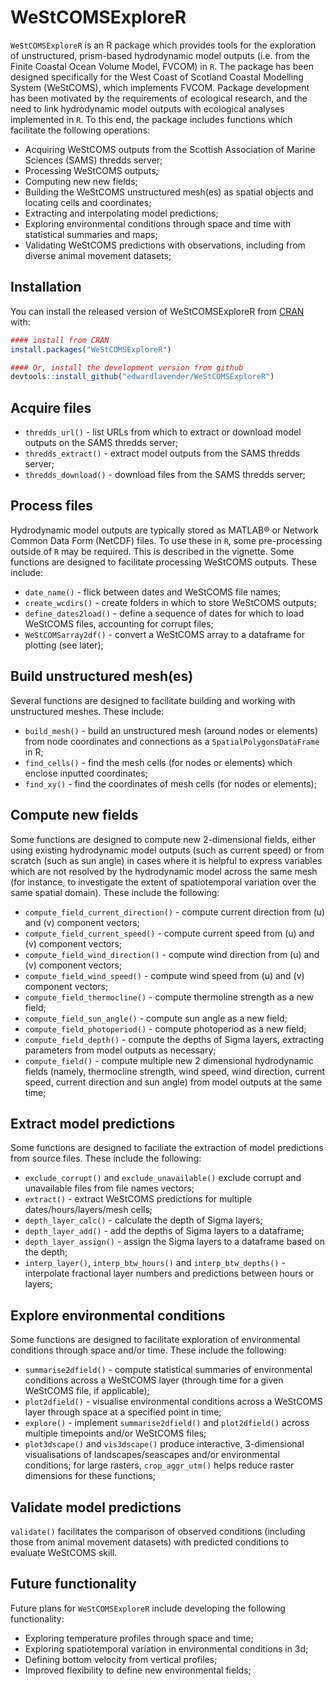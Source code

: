 
<!-- README.md is generated from README.Rmd. Please edit that file -->

# WeStCOMSExploreR

<!-- badges: start -->

<!-- badges: end -->

`WeStCOMSExploreR` is an R package which provides tools for the
exploration of unstructured, prism-based hydrodynamic model outputs
(i.e. from the Finite Coastal Ocean Volume Model, FVCOM) in `R`. The
package has been designed specifically for the West Coast of Scotland
Coastal Modelling System (WeStCOMS), which implements FVCOM. Package
development has been motivated by the requirements of ecological
research, and the need to link hydrodynamic model outputs with
ecological analyses implemented in `R`. To this end, the package
includes functions which facilitate the following operations:

  - Acquiring WeStCOMS outputs from the Scottish Association of Marine
    Sciences (SAMS) thredds server;
  - Processing WeStCOMS outputs;
  - Computing new new fields;
  - Building the WeStCOMS unstructured mesh(es) as spatial objects and
    locating cells and coordinates;
  - Extracting and interpolating model predictions;
  - Exploring environmental conditions through space and time with
    statistical summaries and maps;
  - Validating WeStCOMS predictions with observations, including from
    diverse animal movement datasets;

## Installation

You can install the released version of WeStCOMSExploreR from
[CRAN](https://CRAN.R-project.org) with:

``` r
#### install from CRAN
install.packages("WeStCOMSExploreR")
```

``` r
#### Or, install the development version from github
devtools::install_github("edwardlavender/WeStCOMSExploreR")
```

## Acquire files

  - `thredds_url()` - list URLs from which to extract or download model
    outputs on the SAMS thredds server;
  - `thredds_extract()` - extract model outputs from the SAMS thredds
    server;
  - `thredds_download()` - download files from the SAMS thredds server;

## Process files

Hydrodynamic model outputs are typically stored as MATLAB® or Network
Common Data Form (NetCDF) files. To use these in `R`, some
pre-processing outside of `R` may be required. This is described in the
vignette. Some functions are designed to facilitate processing WeStCOMS
outputs. These include:

  - `date_name()` - flick between dates and WeStCOMS file names;
  - `create_wcdirs()` - create folders in which to store WeStCOMS
    outputs;
  - `define_dates2load()` - define a sequence of dates for which to load
    WeStCOMS files, accounting for corrupt files;
  - `WeStCOMSarray2df()` - convert a WeStCOMS array to a dataframe for
    plotting (see later);

## Build unstructured mesh(es)

Several functions are designed to facilitate building and working with
unstructured meshes. These include:

  - `build_mesh()` - build an unstructured mesh (around nodes or
    elements) from node coordinates and connections as a
    `SpatialPolygonsDataFrame` in R;
  - `find_cells()` - find the mesh cells (for nodes or elements) which
    enclose inputted coordinates;
  - `find_xy()` - find the coordinates of mesh cells (for nodes or
    elements);

## Compute new fields

Some functions are designed to compute new 2-dimensional fields, either
using existing hydrodynamic model outputs (such as current speed) or
from scratch (such as sun angle) in cases where it is helpful to express
variables which are not resolved by the hydrodynamic model across the
same mesh (for instance, to investigate the extent of spatiotemporal
variation over the same spatial domain). These include the following:

  - `compute_field_current_direction()` - compute current direction from
    \(u\) and \(v\) component vectors;
  - `compute_field_current_speed()` - compute current speed from \(u\)
    and \(v\) component vectors;
  - `compute_field_wind_direction()` - compute wind direction from \(u\)
    and \(v\) component vectors;
  - `compute_field_wind_speed()` - compute wind speed from \(u\) and
    \(v\) component vectors;
  - `compute_field_thermocline()` - compute thermoline strength as a new
    field;
  - `compute_field_sun_angle()` - compute sun angle as a new field;
  - `compute_field_photoperiod()` - compute photoperiod as a new field;
  - `compute_field_depth()` - compute the depths of Sigma layers,
    extracting parameters from model outputs as necessary;
  - `compute_field()` - compute multiple new 2 dimensional hydrodynamic
    fields (namely, thermocline strength, wind speed, wind direction,
    current speed, current direction and sun angle) from model outputs
    at the same time;

## Extract model predictions

Some functions are designed to faciliate the extraction of model
predictions from source files. These include the following:

  - `exclude_corrupt()` and `exclude_unavailable()` exclude corrupt and
    unavailable files from file names vectors;
  - `extract()` - extract WeStCOMS predictions for multiple
    dates/hours/layers/mesh cells;
  - `depth_layer_calc()` - calculate the depth of Sigma layers;
  - `depth_layer_add()` - add the depths of Sigma layers to a dataframe;
  - `depth_layer_assign()` - assign the Sigma layers to a dataframe
    based on the depth;
  - `interp_layer()`, `interp_btw_hours()` and `interp_btw_depths()` -
    interpolate fractional layer numbers and predictions between hours
    or layers;

## Explore environmental conditions

Some functions are designed to facilitate exploration of environmental
conditions through space and/or time. These include the following:

  - `summarise2dfield()` - compute statistical summaries of
    environmental conditions across a WeStCOMS layer (through time for a
    given WeStCOMS file, if applicable);
  - `plot2dfield()` - visualise environmental conditions across a
    WeStCOMS layer through space at a specified point in time;
  - `explore()` - implement `summarise2dfield()` and `plot2dfield()`
    across multiple timepoints and/or WeStCOMS files;
  - `plot3dscape()` and `vis3dscape()` produce interactive,
    3-dimensional visualisations of landscapes/seascapes and/or
    environmental conditions; for large rasters, `crop_aggr_utm()` helps
    reduce raster dimensions for these functions;

## Validate model predictions

`validate()` facilitates the comparison of observed conditions
(including those from animal movement datasets) with predicted
conditions to evaluate WeStCOMS skill.

## Future functionality

Future plans for `WeStCOMSExploreR` include developing the following
functionality:

  - Exploring temperature profiles through space and time;
  - Exploring spatiotemporal variation in environmental conditions in
    3d;
  - Defining bottom velocity from vertical profiles;
  - Improved flexibility to define new environmental fields;
